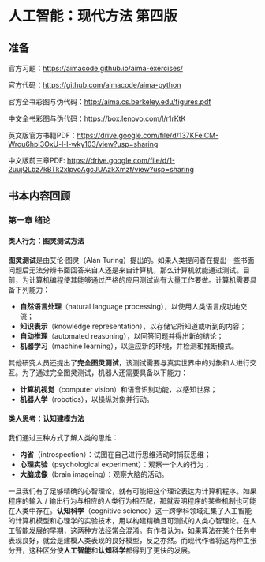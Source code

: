# 人工智能：现代方法 第四版

## 准备

官方习题：https://aimacode.github.io/aima-exercises/

官方代码：https://github.com/aimacode/aima-python

官方全书彩图与伪代码：http://aima.cs.berkeley.edu/figures.pdf

中文全书彩图与伪代码：https://box.lenovo.com/l/r1rKtK

英文版官方书籍PDF：https://drive.google.com/file/d/137KFeICM-Wrou6hpI3OxU-l-l-wky103/view?usp=sharing

中文版前三章PDF: https://drive.google.com/file/d/1-2uujQLbz7kBTk2xlpvoAgcJUAzkXmzf/view?usp=sharing

## 书本内容回顾

### 第一章 绪论

#### 类人行为：图灵测试方法

**图灵测试**是由艾伦·图灵（Alan Turing）提出的。如果人类提问者在提出一些书面问题后无法分辨书面回答来自人还是来自计算机，那么计算机就能通过测试。目前，为计算机编程使其能够通过严格的应用测试尚有大量工作要做。计算机需要具备下列能力：
* **自然语言处理**（natural language processing），以使用人类语言成功地交流；
* **知识表示**（knowledge representation），以存储它所知道或听到的内容；
* **自动推理**（automated reasoning），以回答问题并得出新的结论；
* **机器学习**（machine learning），以适应新的环境，并检测和推断模式。


其他研究人员还提出了**完全图灵测试**，该测试需要与真实世界中的对象和人进行交互。为了通过完全图灵测试，机器人还需要具备以下能力：
* **计算机视觉**（computer vision）和语音识别功能，以感知世界；
* **机器人学**（robotics），以操纵对象并行动。

#### 类人思考：认知建模方法

我们通过三种方式了解人类的思维：

* **内省**（introspection）：试图在自己进行思维活动时捕获思维；
* **心理实验**（psychological experiment）：观察一个人的行为；
* **大脑成像**（brain imageing）：观察大脑的活动。

一旦我们有了足够精确的心智理论，就有可能把这个理论表达为计算机程序。如果程序的输入 / 输出行为与相应的人类行为相匹配，那就表明程序的某些机制也可能在人类中存在。**认知科学**（cognitive science）这一跨学科领域汇集了人工智能的计算机模型和心理学的实验技术，用以构建精确且可测试的人类心智理论。在人工智能发展的早期，这两种方法经常会混淆。有作者认为，如果算法在某个任务中表现良好，就会是建模人类表现的良好模型，反之亦然。而现代作者将这两种主张分开，这种区分使**人工智能**和**认知科学**都得到了更快的发展。




